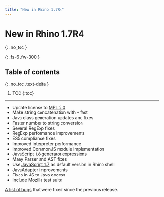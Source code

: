 ```yaml
---
title: "New in Rhino 1.7R4"
---
```

# New in Rhino 1.7R4
{: .no_toc }

{: .fs-6 .fw-300 }

## Table of contents
{: .no_toc .text-delta }

1. TOC
{:toc}

---
- Update license to [MPL 2.0](http://www.mozilla.org/MPL/2.0/)
- Make string concatenation with `+` fast
- Java class generation updates and fixes
- Faster number to string conversion
- Several RegExp fixes
- RegExp performance improvements
- ES5 compliance fixes
- Improved interpreter performance
- Improved CommonJS module implementation
- JavaScript 1.8 [generator expressions](https://developer.mozilla.org/en/JavaScript/New_in_JavaScript/1.8#Generator_expressions_%28Merge_into_Generator_expressions%29)
- Many Parser and AST fixes
- Use [JavaScript 1.7](https://developer.mozilla.org/en/JavaScript/New_in_JavaScript/1.7) as default version in Rhino shell
- JavaAdapter improvements
- Fixes in JS to Java access
- Include Mozilla test suite

[A list of bugs](https://bugzilla.mozilla.org/buglist.cgi?list_id=3461404;chfieldto=Now;chfield=resolution;query_format=advanced;chfieldfrom=2011-05-09;chfieldvalue=FIXED;product=Rhino) that were fixed since the previous release.